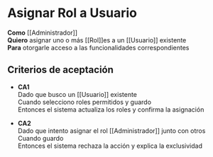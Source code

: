 # Asignar Rol a Usuario

**Como** [[Administrador]]  
**Quiero** asignar uno o más [[Rol]]es a un [[Usuario]] existente  
**Para** otorgarle acceso a las funcionalidades correspondientes

## Criterios de aceptación
- **CA1**  
  Dado que busco un [[Usuario]] existente  
  Cuando selecciono roles permitidos y guardo  
  Entonces el sistema actualiza los roles y confirma la asignación

- **CA2**  
  Dado que intento asignar el rol [[Administrador]] junto con otros  
  Cuando guardo  
  Entonces el sistema rechaza la acción y explica la exclusividad

